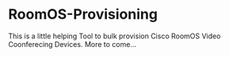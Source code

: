 # RoomOS-Provisioning

This is a little helping Tool to bulk provision Cisco RoomOS Video Coonferecing Devices. More to come...
